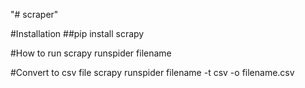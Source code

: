 "# scraper" 

#Installation
##pip install scrapy

#How to run
scrapy runspider filename

#Convert to csv file
scrapy runspider filename -t csv -o filename.csv
